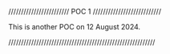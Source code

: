 //////////////////////// POC 1 ///////////////////////////

This is another POC on 12 August 2024.

//////////////////////////////////////////////////////////
